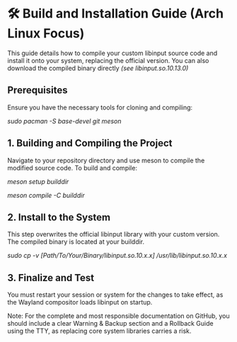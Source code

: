 # 🛠️ Build and Installation Guide (Arch Linux Focus)
This guide details how to compile your custom libinput source code and install it onto your system, replacing the official version. You can also download the compiled binary directly *(see libinput.so.10.13.0)*

## Prerequisites
Ensure you have the necessary tools for cloning and compiling:

*sudo pacman -S base-devel git meson*

## 1. Building and Compiling the Project
Navigate to your repository directory and use meson to compile the modified source code. To build and compile:

*meson setup builddir* 

*meson compile -C builddir*

## 2. Install to the System
This step overwrites the official libinput library with your custom version. The compiled binary is located at your builddir.

*sudo cp -v [Path/To/Your/Binary/libinput.so.10.x.x] /usr/lib/libinput.so.10.x.x*

## 3. Finalize and Test
You must restart your session or system for the changes to take effect, as the Wayland compositor loads libinput on startup.

Note: For the complete and most responsible documentation on GitHub, you should include a clear Warning & Backup section and a Rollback Guide using the TTY, as replacing core system libraries carries a risk.
